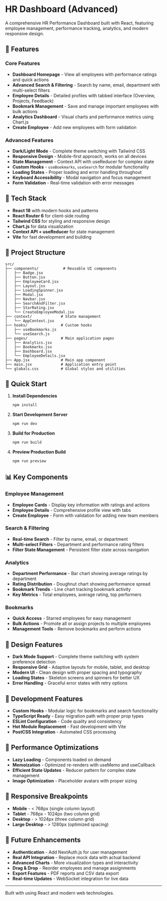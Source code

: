 # HR Dashboard (Advanced)

A comprehensive HR Performance Dashboard built with React, featuring employee management, performance tracking, analytics, and modern responsive design.

## 🚀 Features

### Core Features
- **Dashboard Homepage** - View all employees with performance ratings and quick actions
- **Advanced Search & Filtering** - Search by name, email, department with multi-select filters
- **Employee Details** - Detailed profiles with tabbed interface (Overview, Projects, Feedback)
- **Bookmark Management** - Save and manage important employees with bulk actions
- **Analytics Dashboard** - Visual charts and performance metrics using Chart.js
- **Create Employee** - Add new employees with form validation

### Advanced Features
- **Dark/Light Mode** - Complete theme switching with Tailwind CSS
- **Responsive Design** - Mobile-first approach, works on all devices
- **State Management** - Context API with useReducer for complex state
- **Custom Hooks** - `useBookmarks`, `useSearch` for modular functionality
- **Loading States** - Proper loading and error handling throughout
- **Keyboard Accessibility** - Modal navigation and focus management
- **Form Validation** - Real-time validation with error messages

## 🔧 Tech Stack

- **React 18** with modern hooks and patterns
- **React Router 6** for client-side routing
- **Tailwind CSS** for styling and responsive design
- **Chart.js** for data visualization
- **Context API + useReducer** for state management
- **Vite** for fast development and building

## 📁 Project Structure

```
src/
├── components/           # Reusable UI components
│   ├── Badge.jsx
│   ├── Button.jsx
│   ├── EmployeeCard.jsx
│   ├── Layout.jsx
│   ├── LoadingSpinner.jsx
│   ├── Modal.jsx
│   ├── Navbar.jsx
│   ├── SearchAndFilter.jsx
│   ├── StarRating.jsx
│   └── CreateEmployeeModal.jsx
├── context/             # State management
│   └── AppContext.jsx
├── hooks/               # Custom hooks
│   ├── useBookmarks.js
│   └── useSearch.js
├── pages/               # Main application pages
│   ├── Analytics.jsx
│   ├── Bookmarks.jsx
│   ├── Dashboard.jsx
│   └── EmployeeDetails.jsx
├── App.jsx              # Main app component
├── main.jsx             # Application entry point
└── globals.css          # Global styles and utilities
```

## 🚀 Quick Start

1. **Install Dependencies**
   ```bash
   npm install
   ```

2. **Start Development Server**
   ```bash
   npm run dev
   ```

3. **Build for Production**
   ```bash
   npm run build
   ```

4. **Preview Production Build**
   ```bash
   npm run preview
   ```

## 📊 Key Components

### Employee Management
- **Employee Cards** - Display key information with ratings and actions
- **Employee Details** - Comprehensive profile view with tabs
- **Create Employee** - Form with validation for adding new team members

### Search & Filtering
- **Real-time Search** - Filter by name, email, or department
- **Multi-select Filters** - Department and performance rating filters
- **Filter State Management** - Persistent filter state across navigation

### Analytics
- **Department Performance** - Bar chart showing average ratings by department
- **Rating Distribution** - Doughnut chart showing performance spread
- **Bookmark Trends** - Line chart tracking bookmark activity
- **Key Metrics** - Total employees, average rating, top performers

### Bookmarks
- **Quick Access** - Starred employees for easy management
- **Bulk Actions** - Promote all or assign projects to multiple employees
- **Management Tools** - Remove bookmarks and perform actions

## 🎨 Design Features

- **Dark Mode Support** - Complete theme switching with system preference detection
- **Responsive Grid** - Adaptive layouts for mobile, tablet, and desktop
- **Modern UI** - Clean design with proper spacing and typography
- **Loading States** - Skeleton screens and spinners for better UX
- **Error Handling** - Graceful error states with retry options

## 🔧 Development Features

- **Custom Hooks** - Modular logic for bookmarks and search functionality
- **TypeScript Ready** - Easy migration path with proper prop types
- **ESLint Configuration** - Code quality and consistency
- **Hot Module Replacement** - Fast development with Vite
- **PostCSS Integration** - Automated CSS processing

## 🌟 Performance Optimizations

- **Lazy Loading** - Components loaded on demand
- **Memoization** - Optimized re-renders with useMemo and useCallback
- **Efficient State Updates** - Reducer pattern for complex state management
- **Image Optimization** - Placeholder avatars with proper sizing

## 📱 Responsive Breakpoints

- **Mobile** - < 768px (single column layout)
- **Tablet** - 768px - 1024px (two column grid)
- **Desktop** - > 1024px (three column grid)
- **Large Desktop** - > 1280px (optimized spacing)

## 🚀 Future Enhancements

- **Authentication** - Add NextAuth.js for user management
- **Real API Integration** - Replace mock data with actual backend
- **Advanced Charts** - More visualization types and interactivity
- **Drag & Drop** - Reorder employees and manage assignments
- **Export Features** - PDF reports and CSV data export
- **Real-time Updates** - WebSocket integration for live data

---

Built with using React and modern web technologies.
